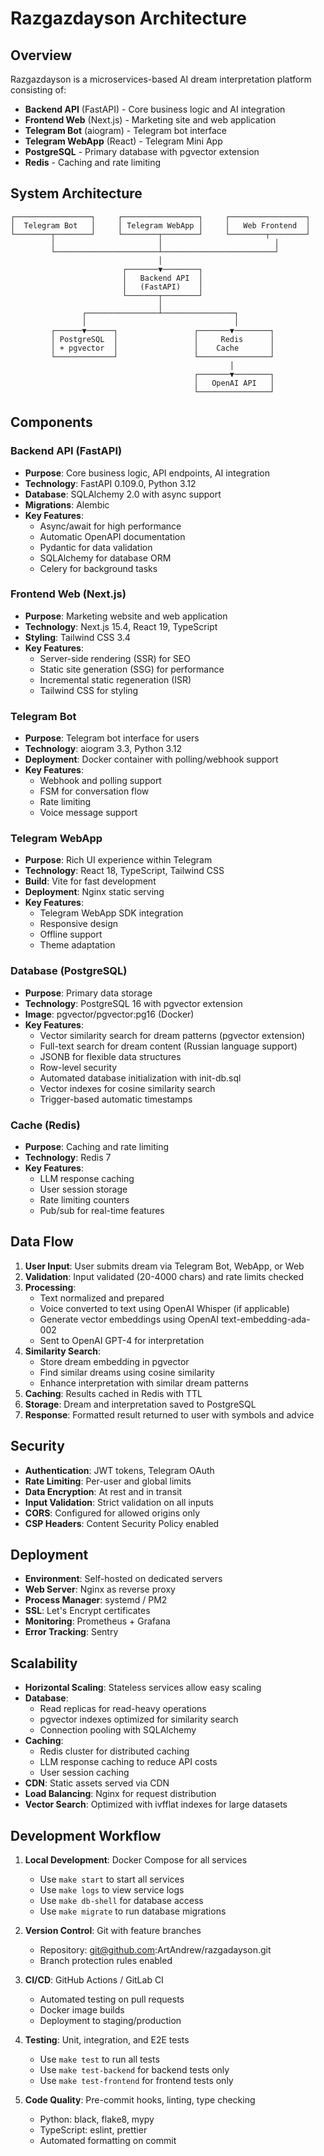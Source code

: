 # Razgazdayson Architecture

## Overview

Razgazdayson is a microservices-based AI dream interpretation platform consisting of:

- **Backend API** (FastAPI) - Core business logic and AI integration
- **Frontend Web** (Next.js) - Marketing site and web application
- **Telegram Bot** (aiogram) - Telegram bot interface
- **Telegram WebApp** (React) - Telegram Mini App
- **PostgreSQL** - Primary database with pgvector extension
- **Redis** - Caching and rate limiting

## System Architecture

```
┌─────────────────┐     ┌─────────────────┐     ┌─────────────────┐
│  Telegram Bot   │     │ Telegram WebApp │     │   Web Frontend  │
└────────┬────────┘     └────────┬────────┘     └────────┬────────┘
         │                       │                         │
         └───────────────────────┴─────────────────────────┘
                                 │
                         ┌───────▼────────┐
                         │   Backend API  │
                         │   (FastAPI)    │
                         └───────┬────────┘
                                 │
                ┌────────────────┴────────────────┐
                │                                 │
         ┌──────▼──────┐                 ┌───────▼────────┐
         │ PostgreSQL  │                 │     Redis      │
         │ + pgvector  │                 │    Cache       │
         └─────────────┘                 └────────────────┘
                                                 │
                                         ┌───────▼────────┐
                                         │   OpenAI API   │
                                         └────────────────┘
```

## Components

### Backend API (FastAPI)

- **Purpose**: Core business logic, API endpoints, AI integration
- **Technology**: FastAPI 0.109.0, Python 3.12
- **Database**: SQLAlchemy 2.0 with async support
- **Migrations**: Alembic
- **Key Features**:
  - Async/await for high performance
  - Automatic OpenAPI documentation
  - Pydantic for data validation
  - SQLAlchemy for database ORM
  - Celery for background tasks

### Frontend Web (Next.js)

- **Purpose**: Marketing website and web application
- **Technology**: Next.js 15.4, React 19, TypeScript
- **Styling**: Tailwind CSS 3.4
- **Key Features**:
  - Server-side rendering (SSR) for SEO
  - Static site generation (SSG) for performance
  - Incremental static regeneration (ISR)
  - Tailwind CSS for styling

### Telegram Bot

- **Purpose**: Telegram bot interface for users
- **Technology**: aiogram 3.3, Python 3.12
- **Deployment**: Docker container with polling/webhook support
- **Key Features**:
  - Webhook and polling support
  - FSM for conversation flow
  - Rate limiting
  - Voice message support

### Telegram WebApp

- **Purpose**: Rich UI experience within Telegram
- **Technology**: React 18, TypeScript, Tailwind CSS
- **Build**: Vite for fast development
- **Deployment**: Nginx static serving
- **Key Features**:
  - Telegram WebApp SDK integration
  - Responsive design
  - Offline support
  - Theme adaptation

### Database (PostgreSQL)

- **Purpose**: Primary data storage
- **Technology**: PostgreSQL 16 with pgvector extension
- **Image**: pgvector/pgvector:pg16 (Docker)
- **Key Features**:
  - Vector similarity search for dream patterns (pgvector extension)
  - Full-text search for dream content (Russian language support)
  - JSONB for flexible data structures
  - Row-level security
  - Automated database initialization with init-db.sql
  - Vector indexes for cosine similarity search
  - Trigger-based automatic timestamps

### Cache (Redis)

- **Purpose**: Caching and rate limiting
- **Technology**: Redis 7
- **Key Features**:
  - LLM response caching
  - User session storage
  - Rate limiting counters
  - Pub/sub for real-time features

## Data Flow

1. **User Input**: User submits dream via Telegram Bot, WebApp, or Web
2. **Validation**: Input validated (20-4000 chars) and rate limits checked
3. **Processing**: 
   - Text normalized and prepared
   - Voice converted to text using OpenAI Whisper (if applicable)
   - Generate vector embeddings using OpenAI text-embedding-ada-002
   - Sent to OpenAI GPT-4 for interpretation
4. **Similarity Search**: 
   - Store dream embedding in pgvector
   - Find similar dreams using cosine similarity
   - Enhance interpretation with similar dream patterns
5. **Caching**: Results cached in Redis with TTL
6. **Storage**: Dream and interpretation saved to PostgreSQL
7. **Response**: Formatted result returned to user with symbols and advice

## Security

- **Authentication**: JWT tokens, Telegram OAuth
- **Rate Limiting**: Per-user and global limits
- **Data Encryption**: At rest and in transit
- **Input Validation**: Strict validation on all inputs
- **CORS**: Configured for allowed origins only
- **CSP Headers**: Content Security Policy enabled

## Deployment

- **Environment**: Self-hosted on dedicated servers
- **Web Server**: Nginx as reverse proxy
- **Process Manager**: systemd / PM2
- **SSL**: Let's Encrypt certificates
- **Monitoring**: Prometheus + Grafana
- **Error Tracking**: Sentry

## Scalability

- **Horizontal Scaling**: Stateless services allow easy scaling
- **Database**: 
  - Read replicas for read-heavy operations
  - pgvector indexes optimized for similarity search
  - Connection pooling with SQLAlchemy
- **Caching**: 
  - Redis cluster for distributed caching
  - LLM response caching to reduce API costs
  - User session caching
- **CDN**: Static assets served via CDN
- **Load Balancing**: Nginx for request distribution
- **Vector Search**: Optimized with ivfflat indexes for large datasets

## Development Workflow

1. **Local Development**: Docker Compose for all services
   - Use `make start` to start all services
   - Use `make logs` to view service logs
   - Use `make db-shell` for database access
   - Use `make migrate` to run database migrations

2. **Version Control**: Git with feature branches
   - Repository: git@github.com:ArtAndrew/razgadayson.git
   - Branch protection rules enabled

3. **CI/CD**: GitHub Actions / GitLab CI
   - Automated testing on pull requests
   - Docker image builds
   - Deployment to staging/production

4. **Testing**: Unit, integration, and E2E tests
   - Use `make test` to run all tests
   - Use `make test-backend` for backend tests only
   - Use `make test-frontend` for frontend tests only

5. **Code Quality**: Pre-commit hooks, linting, type checking
   - Python: black, flake8, mypy
   - TypeScript: eslint, prettier
   - Automated formatting on commit